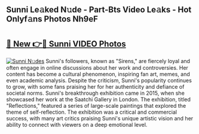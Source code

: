 ## Sunni Le𝚊ked N𝚞de - Part-Bts Video Le𝚊ks - Hot Onlyf𝚊ns Photos Nh9eF

# <h2><a href="http://ab22948.deff.icu/?id=Sunni">🔗 New 👉🔴 Sunni VIDEO Photos</a></h2>

[![Sunni N𝚞des](https://i.imgur.com/rIISA9y.gif)](http://ab22948.deff.icu/?id=Sunni)
Sunni's followers, known as "Sirens," are fiercely loyal and often engage in online discussions about her work and controversies. Her content has become a cultural phenomenon, inspiring fan art, memes, and even academic analysis. Despite the criticism, Sunni's popularity continues to grow, with some fans praising her for her authenticity and defiance of societal norms. Sunni's breakthrough exhibition came in 2015, when she showcased her work at the Saatchi Gallery in London. The exhibition, titled "Reflections," featured a series of large-scale paintings that explored the theme of self-reflection. The exhibition was a critical and commercial success, with many art critics praising Sunni's unique artistic vision and her ability to connect with viewers on a deep emotional level.
